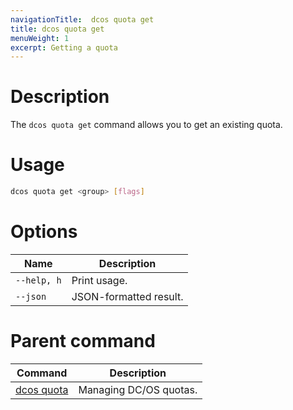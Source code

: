```yaml
---
navigationTitle:  dcos quota get
title: dcos quota get
menuWeight: 1
excerpt: Getting a quota
---
```



# Description

The `dcos quota get` command allows you to get an existing quota.

# Usage

```bash
dcos quota get <group> [flags]
```

# Options

| Name |  Description |
|---------|-------------|
| `--help, h`     | Print usage. |
| `--json`   |   JSON-formatted result. |

# Parent command

| Command | Description |
|---------|-------------|
| [dcos quota](/mesosphere/dcos/2.0/cli/command-reference/dcos-quota/)   | Managing DC/OS quotas. |

